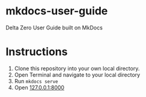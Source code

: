 # mkdocs-user-guide
Delta Zero User Guide built on MkDocs 


# Instructions

1. Clone this repository into your own local directory.
2. Open Terminal and navigate to your local directory
3. Run  `mkdocs serve`
4. Open [127.0.0.1:8000](127.0.0.1:8000)